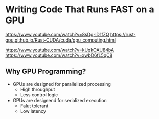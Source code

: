 
# Writing Code That Runs FAST on a GPU

https://www.youtube.com/watch?v=8sDg-lD1fZQ
https://rust-gpu.github.io/Rust-CUDA/cuda/gpu_computing.html

https://www.youtube.com/watch?v=kUqkOAU84bA
https://www.youtube.com/watch?v=xwbD6fL5qC8
## Why GPU Programming?

- GPUs are designed for parallelized processing
	- High throughput
	- Less control logic
- GPUs are designend for serialized execution
	- Falut tolerant
	- Low latency














